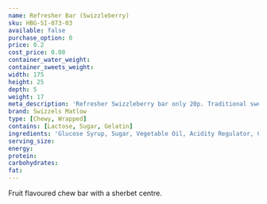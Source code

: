 ```yaml
---
name: Refresher Bar (Swizzleberry)
sku: HBG-SI-073-03
available: false
purchase_option: 0
price: 0.2
cost_price: 0.08
container_water_weight: 
container_sweets_weight: 
width: 175
height: 25
depth: 5
weight: 17
meta_description: 'Refresher Swizzleberry bar only 20p. Traditional sweets and more at Humbugs Confectionery Store. Specialists in satisfying your sweet tooth!'
brand: Swizzels Matlow
type: [Chewy, Wrapped]
contains: [Lactose, Sugar, Gelatin]
ingredients: 'Glucose Syrup, Sugar, Vegetable Oil, Acidity Regulator, Citric Acid, Gelling Agent, Gelatine, Stearic Acid, Modified Starch, Flavourings, Emulsifier, Glycerol Mono Saturate, Anti-Caking Agent, Magnesium Carbonate, Magnesium Stearate, Colour, Anthocyanin'
serving_size: 
energy: 
protein: 
carbohydrates: 
fat: 
---
```

Fruit flavoured chew bar with a sherbet centre.